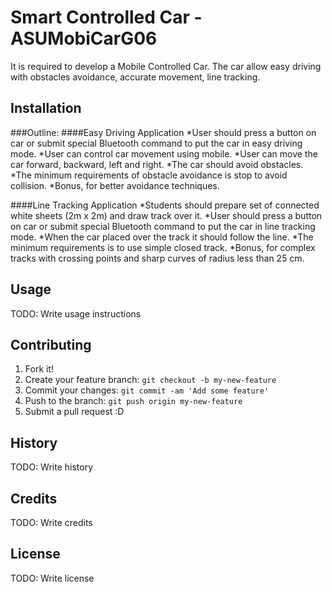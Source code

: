 # Smart Controlled Car - ASUMobiCarG06

It is required to develop a Mobile Controlled Car. The car allow easy driving with obstacles avoidance, accurate movement, line tracking. 

## Installation

###Outline:
####Easy Driving Application
*User should press a button on car or submit special Bluetooth command to put the car in easy driving mode.
*User can control car movement using mobile.
*User can move the car forward, backward, left and right.
*The car should avoid obstacles. 
*The minimum requirements of obstacle avoidance is stop to avoid collision.
*Bonus, for better avoidance techniques.

####Line Tracking Application
*Students should prepare set of connected white sheets (2m x 2m) and draw track over it.
*User should press a button on car or submit special Bluetooth command to put the car in line tracking mode.
*When the car placed over the track it should follow the line.
*The minimum requirements is to use simple closed track.
*Bonus, for complex tracks with crossing points and sharp curves of radius less than 25 cm.

## Usage

TODO: Write usage instructions

## Contributing

1. Fork it!
2. Create your feature branch: `git checkout -b my-new-feature`
3. Commit your changes: `git commit -am 'Add some feature'`
4. Push to the branch: `git push origin my-new-feature`
5. Submit a pull request :D

## History

TODO: Write history

## Credits

TODO: Write credits

## License

TODO: Write license
